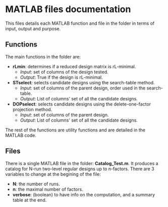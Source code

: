 # MATLAB files documentation

This files details each MATLAB function and file in the folder in terms of input, output and purpose.

## Functions
The main functions in the folder are:

  - **rLmin**: determines if a reduced design matrix is rL-minimal. 
     - *Input*: set of columns of the design tested.
     - *Output*: True if the design is rL-minimal.
  - **STselect**: selects candidate designs using the search-table method.
     - *Input*: set of columns of the parent design, order used in the search-table.
     - *Output*: List of columns' set of all the candidate designs.
  - **DOPselect**: selects candidate designs using the delete-one-factor projection method.
     - *Input*: set of columns of the parent design.
     - *Output*:  List of columns' set of all the candidate designs.

The rest of the functions are utility functions and are detailed in the MATLAB code.

## Files
There is a single MATLAB file in the folder: **Catalog_Test.m**.
It produces a catalog for N-run two-level regular designs up to n-factors.
There are 3 variables to change at the begining of the file:

  - **N**: the number of runs.
  - **n**: the maximal number of factors.
  - **verbose**: (boolean) to have info on the computation, and a summary table at the end.
